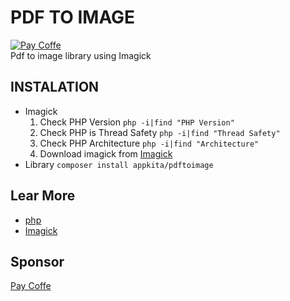 # PDF TO IMAGE

<a href="https://sponsor.app-kita.net" target="_blank"><img src="https://img.shields.io/github/sponsors/gunantos?logo=gunantos&style=for-the-badge" title="Pay Coffe" /></a><br>
Pdf to image library using Imagick<br>

## INSTALATION

- Imagick
  1. Check PHP Version `php -i|find "PHP Version"`
  2. Check PHP is Thread Safety `php -i|find "Thread Safety"`
  3. Check PHP Architecture `php -i|find "Architecture"`
  4. Download imagick from [Imagick](https://pecl.php.net/package/imagick)
- Library
  `composer install appkita/pdftoimage`

## Lear More

- [php](https://www.php.net/manual/en)
- [Imagick](https://www.php.net/manual/en/book.imagick.php)

## Sponsor

[Pay Coffe](https://sponsor.app-kita.net)
